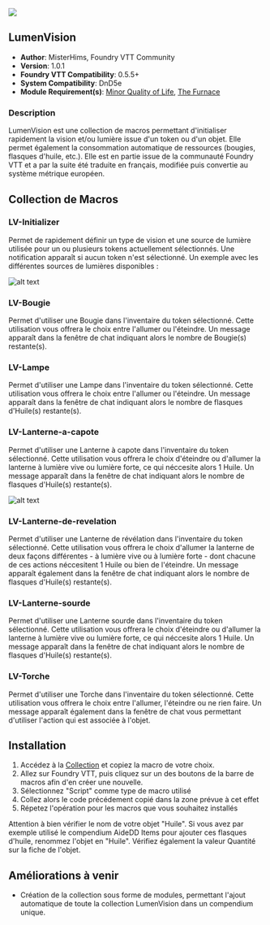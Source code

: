 ![](https://img.shields.io/badge/Foundry-v0.5.5-informational)
## LumenVision

* **Author**: MisterHims, Foundry VTT Community
* **Version**: 1.0.1
* **Foundry VTT Compatibility**: 0.5.5+
* **System Compatibility**: DnD5e
* **Module Requirement(s)**: [Minor Quality of Life](https://gitlab.com/tposney/minor-qol/tree/master), [The Furnace](https://github.com/kakaroto/fvtt-module-furnace)

### Description
LumenVision est une collection de macros permettant d'initialiser rapidement la vision et/ou lumière issue d'un token ou d'un objet. Elle permet également la consommation automatique de ressources (bougies, flasques d'huile, etc.). Elle est en partie issue de la communauté Foundry VTT et a par la suite été traduite en français, modifiée puis convertie au système métrique européen.

## Collection de Macros

### LV-Initializer
Permet de rapidement définir un type de vision et une source de lumière utilisée pour un ou plusieurs tokens actuellement sélectionnés. Une notification apparaît si aucun token n'est sélectionné. Un exemple avec les différentes sources de lumières disponibles :

![alt text](https://github.com/MisterHims/FoundryVTT/blob/master/ScriptMacros/LumenVision/FR/images/dem_01.gif)

### LV-Bougie
Permet d'utiliser une Bougie dans l'inventaire du token sélectionné. Cette utilisation vous offrera le choix entre l'allumer ou l'éteindre. Un message apparaît dans la fenêtre de chat indiquant alors le nombre de Bougie(s) restante(s).

### LV-Lampe
Permet d'utiliser une Lampe dans l'inventaire du token sélectionné. Cette utilisation vous offrera le choix entre l'allumer ou l'éteindre. Un message apparaît dans la fenêtre de chat indiquant alors le nombre de flasques d'Huile(s) restante(s).

### LV-Lanterne-a-capote
Permet d'utiliser une Lanterne à capote dans l'inventaire du token sélectionné. Cette utilisation vous offrera le choix d'éteindre ou d'allumer la lanterne à lumière vive ou lumière forte, ce qui néccesite alors 1 Huile. Un message apparaît dans la fenêtre de chat indiquant alors le nombre de flasques d'Huile(s) restante(s).

![alt text](https://github.com/MisterHims/FoundryVTT/blob/master/ScriptMacros/LumenVision/FR/images/dem_02.gif)

### LV-Lanterne-de-revelation
Permet d'utiliser une Lanterne de révélation dans l'inventaire du token sélectionné. Cette utilisation vous offrera le choix d'allumer la lanterne de deux façons différentes - à lumière vive ou à lumière forte - dont chacune de ces actions néccesitent 1 Huile ou bien de l'éteindre. Un message apparaît également dans la fenêtre de chat indiquant alors le nombre de flasques d'Huile(s) restante(s).

### LV-Lanterne-sourde
Permet d'utiliser une Lanterne sourde dans l'inventaire du token sélectionné. Cette utilisation vous offrera le choix d'éteindre ou d'allumer la lanterne à lumière vive ou lumière forte, ce qui néccesite alors 1 Huile. Un message apparaît dans la fenêtre de chat indiquant alors le nombre de flasques d'Huile(s) restante(s).

### LV-Torche

Permet d'utiliser une Torche dans l'inventaire du token sélectionné. Cette utilisation vous offrera le choix entre l'allumer, l'éteindre ou ne rien faire. Un message apparaît également dans la fenêtre de chat vous permettant d'utiliser l'action qui est associée à l'objet.

## Installation
1. Accédez à la [Collection](https://github.com/MisterHims/FoundryVTT/tree/master/ScriptMacros/LumenVision/FR/Collection) et copiez la macro de votre choix.
2. Allez sur Foundry VTT, puis cliquez sur un des boutons de la barre de macros afin d'en créer une nouvelle.
3. Sélectionnez "Script" comme type de macro utilisé
4. Collez alors le code précédement copié dans la zone prévue à cet effet
5. Répetez l'opération pour les macros que vous souhaitez installés

Attention à bien vérifier le nom de votre objet "Huile". Si vous avez par exemple utilisé le compendium AideDD Items pour ajouter ces flasques d'huile, renommez l'objet en "Huile". Vérifiez également la valeur Quantité sur la fiche de l'objet.

## Améliorations à venir

* Création de la collection sous forme de modules, permettant l'ajout automatique de toute la collection LumenVision dans un compendium unique.
